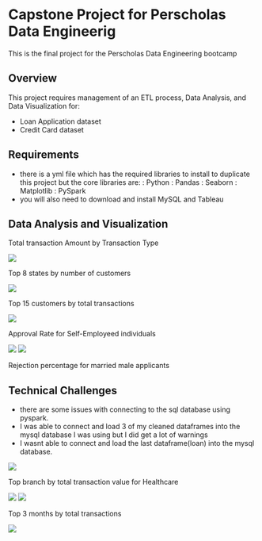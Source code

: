 # Capstone Project for Perscholas Data Engineerig
This is the final project for the Perscholas Data Engineering bootcamp

## Overview
This project requires management of an ETL process, Data Analysis, and Data Visualization for:

-  Loan Application dataset 
-  Credit Card dataset

## Requirements
- there is a yml file which has the required libraries to install to duplicate this project but the core libraries are:
    : Python 
    : Pandas
    : Seaborn
    : Matplotlib
    : PySpark
- you will also need to download and install MySQL and Tableau

## Data Analysis and Visualization

Total transaction Amount by Transaction Type

![](images/transaction_types_amounts.png)

Top 8 states by number of customers 

![](images/top_8_states_by_customer.png)

Top 15 customers by total transactions

![](images/top15_customers_by_total_transaction_amounts.png)

Approval Rate for Self-Employeed individuals

![](images/self_employ1.png)
![](images/self_employ2.png)

Rejection percentage for married male applicants

## Technical Challenges
- there are some issues with connecting to the sql database using pyspark.
- I was able to connect and load 3 of my cleaned dataframes into the mysql database I was using but I did get a lot of warnings
- I wasnt able to connect and load the last dataframe(loan) into the mysql database.


![](images/married_men.png)

Top branch by total transaction value for Healthcare

![](images/top_3_branch_healthcare.png)
![](images/top_branch_healthcare.png)

Top 3 months by total transactions

![](images/top3months.png)



